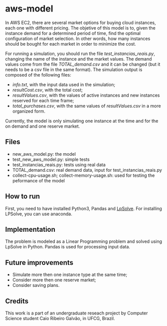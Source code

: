 # aws-model
In AWS EC2, there are several market options for buying cloud instances, each one with different pricing. The objetive of this model is to, given the instance demand for a determined period of time, find the optimal configuration of market selection. In other words, how many instances should be bought for each market in order to minimize the cost.

For running a simulation, you should run the file *test_instancias_reais.py*, changing the name of the instance and the market values. The demand values come from the file *TOTAL_demand.csv* and it can be changed (but it needs to be a csv file in the same format). The simulation output is composed of the following files:
  - *info.txt*, with the input data used in the simulation;
  - *resultCost.csv*, with the total cost;
  - *resultValues.csv*, with the values of active instances and new instances reserved for each time frame;
  - *total_purchases.csv*, with the same values of *resultValues.csv* in a more organized form.

Currently, the model is only simulating one instance at the time and for the on demand and one reserve market.

## Files
- new_aws_model.py: the model
- test_new_aws_model.py: simple tests
- test_instancias_reais.py: tests using real data
- TOTAL_demand.csv: real demand data, input for test_instancias_reais.py
- collect-cpu-usage.sh; collect-memory-usage.sh: used for testing the peformance of the model

## How to run
First, you need to have installed Python3, Pandas and [LpSolve](http://web.mit.edu/lpsolve/doc/). For installing LPSolve, you can use anaconda.

## Implementation
The problem is modeled as a Linear Programming problem and solved using LpSolve in Python. Pandas is used for processing input data.

## Future improvements
- Simulate more then one instance type at the same time;
- Consider more then one reserve market;
- Consider saving plans.

## Credits
This work is a part of an undergraduate reseach project by Computer Science student Caio Ribeiro Galvão, in UFCG, Brazil. 
